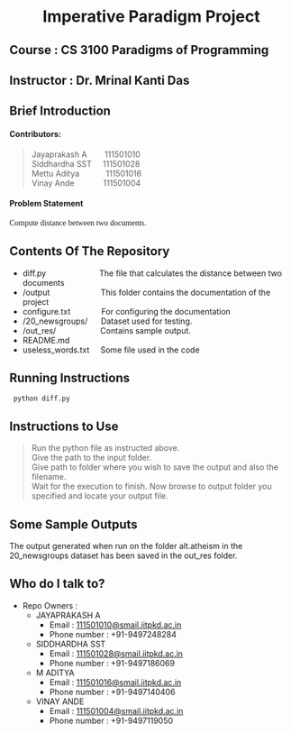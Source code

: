 # <center>Imperative Paradigm Project </center>
## Course : CS 3100 Paradigms of Programming

## Instructor : Dr. Mrinal Kanti Das
## Brief Introduction
#### Contributors: 
> Jayaprakash A &nbsp;&nbsp;&nbsp;&nbsp;&nbsp;&nbsp;&nbsp;111501010  
> Siddhardha SST&nbsp;&nbsp;&nbsp;&nbsp;&nbsp;111501028  
> Mettu Aditya&nbsp;&nbsp;&nbsp;&nbsp;&nbsp;&nbsp;&nbsp;&nbsp;&nbsp;&nbsp;&nbsp;&nbsp;111501016  
> Vinay Ande&nbsp;&nbsp;&nbsp;&nbsp;&nbsp;&nbsp;&nbsp;&nbsp;&nbsp; &nbsp;&nbsp;&nbsp;111501004  

#### Problem Statement
<span style="font-family: Calibri; font-size: 1em;">Compute distance between two documents.</span>

## Contents Of The Repository
* diff.py  &nbsp;&nbsp;&nbsp;&nbsp;&nbsp;&nbsp;&nbsp;&nbsp;&nbsp;&nbsp;&nbsp;&nbsp;&nbsp;&nbsp;&nbsp;&nbsp;&nbsp;&nbsp;&nbsp;&nbsp;&nbsp;&nbsp;&nbsp;The file that calculates the distance between two documents
* /output   &nbsp;&nbsp;&nbsp;&nbsp;&nbsp;&nbsp;&nbsp;&nbsp;&nbsp;&nbsp;&nbsp;&nbsp;&nbsp;&nbsp;&nbsp;&nbsp;&nbsp;&nbsp;&nbsp;&nbsp;&nbsp;&nbsp;This folder contains the documentation of the project
* configure.txt  &nbsp;&nbsp;&nbsp;&nbsp;&nbsp;&nbsp;&nbsp;&nbsp;&nbsp;&nbsp;&nbsp;&nbsp;&nbsp;For configuring the documentation
* /20_newsgroups/  &nbsp;&nbsp;&nbsp;&nbsp;&nbsp;Dataset used for testing.
* /out_res/  &nbsp;&nbsp;&nbsp;&nbsp;&nbsp;&nbsp;&nbsp;&nbsp;&nbsp;&nbsp;&nbsp;&nbsp;&nbsp;&nbsp;&nbsp;&nbsp;&nbsp;&nbsp;&nbsp;Contains sample output.
* README.md 
* useless_words.txt  &nbsp;&nbsp;&nbsp;&nbsp;Some file used in the code

## Running Instructions
``` python diff.py```
## Instructions to Use
> Run the python file as instructed above.  
> Give the path to the input folder.  
> Give path to folder where you wish to save the output and also the filename.  
> Wait for the execution to finish. Now browse to output folder you specified and locate your output file.  
## Some Sample Outputs
 The output generated when run on the folder alt.atheism in the 20_newsgroups dataset has been saved in the out_res folder.

## Who do I talk to?

* Repo Owners : 
	- JAYAPRAKASH A
    	- Email : 111501010@smail.iitpkd.ac.in
    	- Phone number : +91-9497248284
	- SIDDHARDHA SST
    	- Email : 111501028@smail.iitpkd.ac.in
    	- Phone number : +91-9497186069
	- M ADITYA
    	- Email : 111501016@smail.iitpkd.ac.in
    	- Phone number : +91-9497140406
	- VINAY ANDE
    	- Email : 111501004@smail.iitpkd.ac.in
    	- Phone number : +91-9497119050
